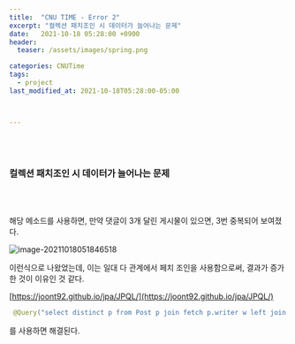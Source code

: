 ```yaml
---
title:  "CNU TIME - Error 2"
excerpt: "컬렉션 패치조인 시 데이터가 늘어나는 문제"
date:   2021-10-18 05:28:00 +0900
header:
  teaser: /assets/images/spring.png

categories: CNUTime
tags:
  - project
last_modified_at: 2021-10-18T05:28:00-05:00



---
```

<br/>
<br/>

### 컬렉션 패치조인 시 데이터가 늘어나는 문제

<br/>
<br/>

<script src="https://gist.github.com/ShinDongHun1/180e8fdf36e6ef1b26a79e23d5d1ee30.js"></script>

해당 메소드를 사용하면, 만약 댓글이 3개 달린 게시물이 있으면, 3번 중복되어 보여졌다.

![image-20211018051846518](https://raw.githubusercontent.com/ShinDongHun1/image_repo/main/img/image-20211018051846518.png)

이런식으로 나왔었는데, 이는 일대 다 관계에서 페치 조인을 사용함으로써, 결과가 증가한 것이 이유인 것 같다.

[https://joont92.github.io/jpa/JPQL/](https://joont92.github.io/jpa/JPQL/)

```java
 @Query("select distinct p from Post p join fetch p.writer w left join fetch p.comments c order by p.createdDate desc")
```

를 사용하면 해결된다.